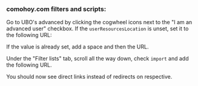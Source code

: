 ### comohoy.com filters and scripts:

Go to UBO's advanced by clicking the cogwheel icons next to the "I am an advanced user" checkbox.
If the `userResourcesLocation` is unset, set it to the following URL:



If the value is already set, add a space and then the URL.

Under the "Filter lists" tab, scroll all the way down, check `import` and add the following URL.

You should now see direct links instead of redirects on respective.
